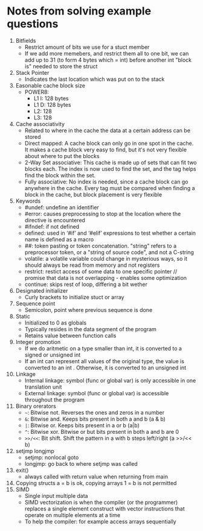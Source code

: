 # Notes from solving example questions

1. Bitfields
	- Restrict amount of bits we use for a stuct member
	- If we add more memebers, and restrict them all to one bit, we can add up to 31 (to form 4 bytes which = int) before another int "block is" needed to store the struct
2. Stack Pointer
	- Indicates the last location which was put on to the stack
3. Easonable cache block size
	- POWER8:
		- L1 I: 128 bytes
		- L1 D: 128 bytes
		- L2: 128
		- L3: 128
4. Cache associativity
	- Related to where in the cache the data at a certain address can be stored
	- Direct mapped: A cache block can only go in one spot in the cache. It makes a cache block very easy to find, but it‛s not very flexible about where to put the blocks
	- 2-Way Set associative: This cache is made up of sets that can fit two blocks each. The index is now used to find the set, and the tag helps find the block within the set.
	- Fully associative: No index is needed, since a cache block can go anywhere in the cache. Every tag must be compared when finding a block in the cache, but block placement is very flexible
5. Keywords
	- #undef: undefine an identifier
	- #error: causes preprocessing to stop at the location where the directive is encountered
	- #ifndef: if not defined
	- defined: used in ‘#if’ and ‘#elif’ expressions to test whether a certain name is defined as a macro
	- ##: token pasting or token concatenation. "string" refers to a preprocessor token, or a "string of source code", and not a C-string
	- volatile: a volatile variable could change in mysterious ways, so it should always be read from memory and not registers
	- restrict: restict access of some data to one specific pointer // promise that data is not overlapping - enables some optimization
	- continue: skips rest of loop, differing a bit wether 
6. Designated initializer
	- Curly brackets to initialize stuct or array
7. Sequence point
	- Semicolon, point where previous sequence is done
8. Static
	- Initialized to 0 as globals
	- Typically resides in the data segment of the program
	- Retains value between function calls
9. Integer promotion
	- If we do aritmetic on a type smaller than int, it is converted to a signed or unsigned int
	- If an int can represent all values of the original type, the value is converted to an int . Otherwise, it is converted to an unsigned int
10. Linkage
	- Internal linkage: symbol (func or global var) is only accessible in one translation unit
	- External linkage: symbol (func or global var) is accessible throughout the program
11. Binary orerators
	- `~`: Bitwise not. Reverses the ones and zeros in a number
	- `&`: Bitwise and. Keeps bits present in both a and b (a & b)
	- `|`: Bitwise or. Keeps bits present in a or b (a|b)
	- `^`: Bitwise xor. Bitwise or but bits present in both a and b are 0
	- `>>/<<`: Bit shift. Shift the pattern in a with b steps left/right (a >>/<< b)
12. setjmp longjmp
	- setjmp: nonlocal goto
	- longjmp: go back to where setjmp was called
13. exit()
	- always called with return value when returning from main
14. Copying structs a = b is ok, copying arrays 1 = b is not permitted
15. SIMD
	- Single input multiple data
	- SIMD vectorization is when the compiler (or the programmer) replaces a single element construct with vector instructions that operate on multiple elements at a time
	- To help the compiler: for example access arrays sequentially
	

